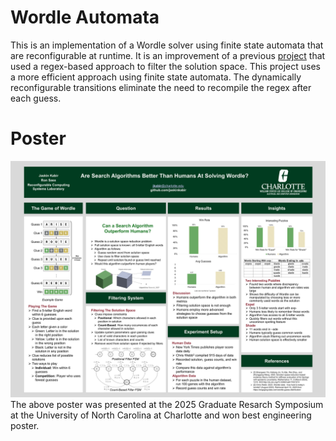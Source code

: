 # Wordle Automata
This is an implementation of a Wordle solver using finite state automata that are reconfigurable at runtime. It is an improvement of a previous [project](https://github.com/jaskinkabir/Regex-Wordle-Solver) that used a regex-based approach to filter the solution space. This project uses a more efficient approach using finite state automata. The dynamically reconfigurable transitions eliminate the need to recompile the regex after each guess.

# Poster
![Poster](figures-and-data/jkabir_poster.png)
The above poster was presented at the 2025 Graduate Resarch Symposium at the University of North Carolina at Charlotte and won best engineering poster.
